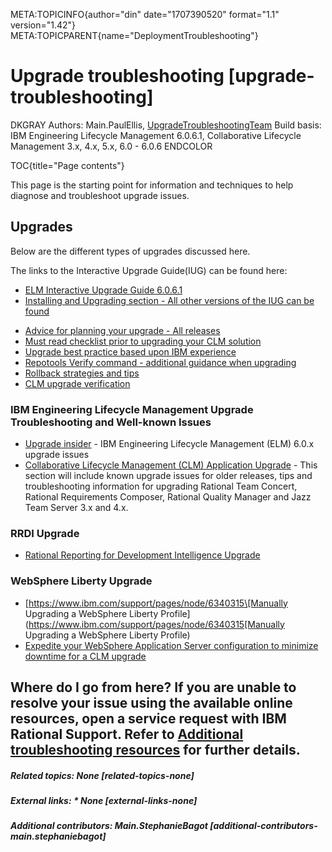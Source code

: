 META:TOPICINFO{author="din" date="1707390520" format="1.1"
version="1.42"} META:TOPICPARENT{name="DeploymentTroubleshooting"}

# Upgrade troubleshooting [upgrade-troubleshooting]

DKGRAY Authors: Main.PaulEllis,
[UpgradeTroubleshootingTeam](UpgradeTroubleshootingTeam) Build basis:
IBM Engineering Lifecycle Management 6.0.6.1, Collaborative Lifecycle
Management 3.x, 4.x, 5.x, 6.0 - 6.0.6 ENDCOLOR

TOC{title="Page contents"}

This page is the starting point for information and techniques to help
diagnose and troubleshoot upgrade issues.

## Upgrades

Below are the different types of upgrades discussed here.

The links to the Interactive Upgrade Guide(IUG) can be found here:

-   [ELM Interactive Upgrade Guide
    6.0.6.1](http://www-01.ibm.com/support/knowledgecenter/SSYMRC_6.0.6.1/com.ibm.jazz.install.doc/topics/roadmap_clm_upgrade.html)
-   [Installing and Upgrading section - All other versions of the IUG
    can be found](DeploymentInstallingUpgradingAndMigrating)

<!-- -->

-   [Advice for planning your upgrade - All releases](UpgradePlanning)
-   [Must read checklist prior to upgrading your CLM
    solution](UpgradeMustReadList)
-   [Upgrade best practice based upon IBM
    experience](UpgradeBestPracticeBasedUponIBMExperience)
-   [Repotools Verify command - additional guidance when
    upgrading](DeploymentTroubleshootingVerifyCommand)
-   [Rollback strategies and
    tips](https://jazz.net/wiki/bin/view/Deployment/Rollbackstrategiesandtips)
-   [CLM upgrade verification](UpgradeVerification)

### IBM Engineering Lifecycle Management Upgrade Troubleshooting and Well-known Issues

-   [Upgrade
    insider](https://jazz.net/wiki/bin/view/Deployment/UpgradeInsider) -
    IBM Engineering Lifecycle Management (ELM) 6.0.x upgrade issues
-   [Collaborative Lifecycle Management (CLM) Application
    Upgrade](CLMUpgradeTroubleshooting) - This section will include
    known upgrade issues for older releases, tips and troubleshooting
    information for upgrading Rational Team Concert, Rational
    Requirements Composer, Rational Quality Manager and Jazz Team Server
    3.x and 4.x.

### RRDI Upgrade

-   [Rational Reporting for Development Intelligence
    Upgrade](RRDIUpgrade)

### WebSphere Liberty Upgrade

-   [https://www.ibm.com/support/pages/node/6340315\[Manually Upgrading a WebSphere Liberty Profile](https://www.ibm.com/support/pages/node/6340315[Manually Upgrading a WebSphere Liberty Profile)
-   [Expedite your WebSphere Application Server configuration to
    minimize downtime for a CLM
    upgrade](https://jazz.net/wiki/bin/view/Deployment/ExpediteWASconfigurationforupgrade)

## Where do I go from here? If you are unable to resolve your issue using the available online resources, open a service request with IBM Rational Support. Refer to [Additional troubleshooting resources](DataCollectionandSupportResources) for further details.

##### Related topics: None [related-topics-none]

##### External links: \* None [external-links-none]

##### Additional contributors: Main.StephanieBagot [additional-contributors-main.stephaniebagot]
